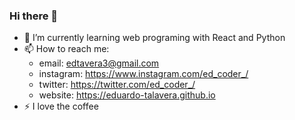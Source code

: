### Hi there 👋 

- 🌱 I’m currently learning web programing with React and Python
- 📫 How to reach me:
  - email: edtavera3@gmail.com
  - instagram: https://www.instagram.com/ed_coder_/
  - twitter: https://twitter.com/ed_coder_/
  - website: https://eduardo-talavera.github.io
- ⚡ I love the coffee
